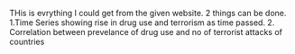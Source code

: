 THis is evrything I could get from the given website. 2 things can be done.
  1.Time Series showing rise in drug use and terrorism as time passed.
  2. Correlation between prevelance of drug use and no of terrorist attacks of countries
